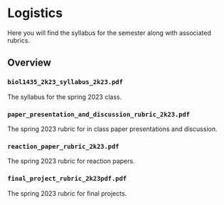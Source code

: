 # Logistics

Here you will find the syllabus for the semester along with associated rubrics.



## Overview

### `biol1435_2k23_syllabus_2k23.pdf`

The syllabus for the spring 2023 class.

### `paper_presentation_and_discussion_rubric_2k23.pdf`

The spring 2023 rubric for in class paper presentations and discussion.

### `reaction_paper_rubric_2k23.pdf`

The spring 2023 rubric for reaction papers.

### `final_project_rubric_2k23pdf.pdf`

The spring 2023 rubric for final projects.
